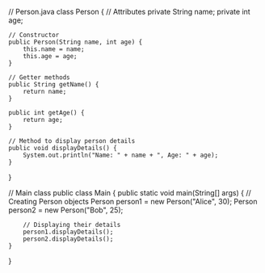 // Person.java
class Person {
    // Attributes
    private String name;
    private int age;

    // Constructor
    public Person(String name, int age) {
        this.name = name;
        this.age = age;
    }

    // Getter methods
    public String getName() {
        return name;
    }

    public int getAge() {
        return age;
    }

    // Method to display person details
    public void displayDetails() {
        System.out.println("Name: " + name + ", Age: " + age);
    }
}

// Main class
public class Main {
    public static void main(String[] args) {
        // Creating Person objects
        Person person1 = new Person("Alice", 30);
        Person person2 = new Person("Bob", 25);

        // Displaying their details
        person1.displayDetails();
        person2.displayDetails();
    }
}

